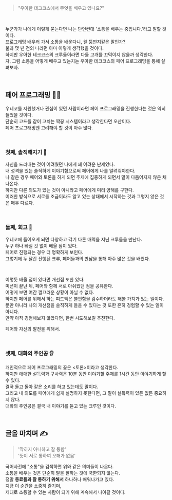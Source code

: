 
> "우아한 테크코스에서 무엇을 배우고 있나요?"

<br>

누군가가 나에게 이렇게 묻는다면 나는 단언컨대 '소통을 배우는 중입니다.'라고 말할 것이다.<br>
프로그래밍 배우러 가서 소통을 배운다니, 웬 뚱딴지같은 말인가?<br>
불과 몇 년 전의 나라면 아마 이렇게 생각했을 것이다.<br>
하지만 우아한 테크코스의 크루들이라면 다들 고개를 끄덕이지 않을까 생각한다.<br>
자, 그럼 소통을 어떻게 배우고 있는지는 우아한 테크코스의 페어 프로그래밍을 통해 살펴보자.<br>

<br>

## 페어 프로그래밍 👭👫

우테코를 지원했거나 관심이 있던 사람이라면 페어 프로그래밍을 진행한다는 것은 익히 들었을 것이다.<br>
단순히 코드를 같이 고치는 짝꿍 시스템이라고 생각한다면 오산이다.<br>
페어 프로그래밍엔 고려해야 할 것이 아주 많다.<br>

<br>

### 첫째, 솔직해지기 👀
자신을 드러내는 것이 어려웠던 나에게 꽤 어려운 난제였다.<br>
내 성격을 있는 솔직하게 이야기함으로써 페어에게 나를 알려줘야한다.<br>
나 같은 경우 페어와 토론을 하게 되면 주제에 집중하게 되면서 말이 다듬어지지 않은 채 나온다.<br>
하지만 다른 의도가 있는 것이 아니라고 페어에게 미리 양해를 구한다.<br>
이러한 방식으로 서로를 조금이라도 알고 있는 상태에서 시작하는 것과 그렇지 않은 것은 매우 다르다.<br>

<br>

### 둘째, 회고 🧐
우테코에 들어오게 되면 다양하고 각기 다른 매력을 지닌 크루들을 만난다.<br>
누구 하나 빠질 것 없이 배울 점이 있다.<br>
페어로 진행되는 경우 더 명확하게 보인다.<br>
그렇기에 두 달간 진행된 크루, 페어들과의 만남을 통해 아주 많은 것을 배웠다.<br>

<br>

이렇듯 배울 점이 있다면 개선점 또한 있다.<br>
미션이 끝난 뒤, 페어와 함께 서로 아쉬웠던 점을 공유한다.<br>
어떻게 보면 여간 껄끄러운 상황이 아닐 수 없다.<br>
하지만 페어를 위해서 하는 피드백은 불편함을 감수하더라도 해볼 가치가 있는 일이다.<br>
뿐만 아니라 나의 개선점을 솔직하게 들을 수 있다는 것 또한 흔히 경험할 수 있는 일이 아니다.<br>
만약 아직 경험해보지 않았다면, 한번 시도해보길 추천한다.<br>

페어와 자신의 발전을 위해서.<br>

<br>

### 셋째, 대화의 주인공 👂
개인적으로 페어 프로그래밍의 꽃은 <토론>이라고 생각한다.<br>
하지만 애매한 설득력과 구사력은 10분 동안 이야기할 주제를 1시간 동안 이야기하게 할 수 있다.<br>
결국 돌고 돌아 같은 소리를 하고 있는데도 말이다.<br>
그리고 내 의도를 페어에게 쉽게 설명하지 못한다면, 그 말이 설득력이 있든 없든 중요하지 않다.<br>
대화의 주인공은 결국 내 이야기를 듣고 있는 크루인 것이다.<br>

<br>
 
## 글을 마치며 ✍️

> '막히지 아니하고 잘 통함'<br>
> '뜻이 서로 통하여 오해가 없음'

국어사전에 "소통"을 검색하면 위와 같은 의미들이 나온다.<br>
소통을 배우는 것은 단순히 말을 잘하는 것에 국한되지 않는다.<br>
정말 **동료들과 잘 통하기 위해서** 하나하나 배워나가고 있다.<br>
지금 이 순간을 소중히 즐기며,<br>
제대로 소통할 수 있는 사람이 되기 위해 계속해서 나아갈 것이다.<br>
